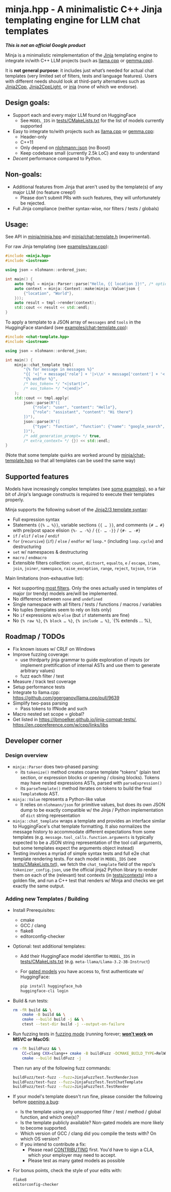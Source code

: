 # minja.hpp - A minimalistic C++ Jinja templating engine for LLM chat templates

_**This is not an official Google product**_

Minja is a minimalistic reimplementation of the [Jinja](https://github.com/pallets/jinja/) templating engine to integrate in/with C++ LLM projects (such as [llama.cpp](https://github.com/ggerganov/llama.cpp) or [gemma.cpp](https://github.com/google/gemma.cpp)).

It is **not general purpose**: it includes just what’s needed for actual chat templates (very limited set of filters, tests and language features). Users with different needs should look at third-party alternatives such as [Jinja2Cpp](https://github.com/jinja2cpp/Jinja2Cpp), [Jinja2CppLight](https://github.com/hughperkins/Jinja2CppLight), or [inja](https://github.com/pantor/inja) (none of which we endorse).

## Design goals:

- Support each and every major LLM found on HuggingFace
    - See `MODEL_IDS` in [tests/CMakeLists.txt](./tests/CMakeLists.txt) for the list of models currently supported
- Easy to integrate to/with projects such as [llama.cpp](https://github.com/ggerganov/llama.cpp) or [gemma.cpp](https://github.com/google/gemma.cpp):
  - Header-only
  - C++11
  - Only depend on [nlohmann::json](https://github.com/nlohmann/json) (no Boost)
  - Keep codebase small (currently 2.5k LoC) and easy to understand
- *Decent* performance compared to Python.

## Non-goals:

- Additional features from Jinja that aren't used by the template(s) of any major LLM (no feature creep!)
    - Please don't submit PRs with such features, they will unfortunately be rejected.
- Full Jinja compliance (neither syntax-wise, nor filters / tests / globals)

## Usage:

See API in [minja/minja.hpp](./include/minja/chat-template.hpp) and [minja/chat-template.h](./include/minja/chat-template.hpp) (experimental).

For raw Jinja templating (see [examples/raw.cpp](./examples/raw.cpp)):

```c++
#include <minja.hpp>
#include <iostream>

using json = nlohmann::ordered_json;

int main() {
    auto tmpl = minja::Parser::parse("Hello, {{ location }}!", /* options= */ {});
    auto context = minja::Context::make(minja::Value(json {
        {"location", "World"},
    }));
    auto result = tmpl->render(context);
    std::cout << result << std::endl;
}
```

To apply a template to a JSON array of `messages` and `tools` in the HuggingFace standard (see [examples/chat-template.cpp](./examples/chat-template.cpp)):

```c++
#include <chat-template.hpp>
#include <iostream>

using json = nlohmann::ordered_json;

int main() {
    minja::chat_template tmpl(
        "{% for message in messages %}"
        "{{ '<|' + message['role'] + '|>\\n' + message['content'] + '<|end|>' + '\\n' }}"
        "{% endfor %}",
        /* bos_token= */ "<|start|>",
        /* eos_token= */ "<|end|>"
    );
    std::cout << tmpl.apply(
        json::parse(R"([
            {"role": "user", "content": "Hello"},
            {"role": "assistant", "content": "Hi there"}
        ])"),
        json::parse(R"([
            {"type": "function", "function": {"name": "google_search", "arguments": {"query": "2+2"}}}
        ])"),
        /* add_generation_prompt= */ true,
        /* extra_context= */ {}) << std::endl;
}
```

(Note that some template quirks are worked around by [minja/chat-template.hpp](./include/minja/chat-template.hpp) so that all templates can be used the same way)

## Supported features

Models have increasingly complex templates (see [some examples](https://gist.github.com/ochafik/15881018fa0aeff5b7ddaa8ff14540b0)), so a fair bit of Jinja's language constructs is required to execute their templates properly.

Minja supports the following subset of the [Jinja2/3 template syntax](https://jinja.palletsprojects.com/en/3.1.x/templates/):

- Full expression syntax
- Statements `{{% … %}}`, variable sections `{{ … }}`, and comments `{# … #}` with pre/post space elision `{%- … -%}` / `{{- … -}}` / `{#- … -#}`
- `if` / `elif` / `else` / `endif`
- `for` (`recursive`) (`if`) / `else` / `endfor` w/ `loop.*` (including `loop.cycle`) and destructuring
- `set` w/ namespaces & destructuring
- `macro` / `endmacro`
- Extensible filters collection: `count`, `dictsort`, `equalto`, `e` / `escape`, `items`, `join`, `joiner`, `namespace`, `raise_exception`, `range`, `reject`, `tojson`, `trim`

Main limitations (non-exhaustive list):

- Not supporting [most filters](https://jinja.palletsprojects.com/en/3.0.x/templates/#builtin-filters). Only the ones actually used in templates of major (or trendy) models are/will be implemented.
- No difference between `none` and `undefined`
- Single namespace with all filters / tests / functions / macros / variables
- No tuples (templates seem to rely on lists only)
- No `if` expressions w/o `else` (but `if` statements are fine)
- No `{% raw %}`, `{% block … %}`, `{% include … %}`, `{% extends … %},

## Roadmap / TODOs

- Fix known issues w/ CRLF on Windows
- Improve fuzzing coverage:
    - use thirdparty jinja grammar to guide exploration of inputs (or implement prettification of internal ASTs and use them to generate arbitrary values)
    - fuzz each filter / test
- Measure / track test coverage
- Setup performance tests
- Integrate to llama.cpp: https://github.com/ggerganov/llama.cpp/pull/9639
- Simplify two-pass parsing
    - Pass tokens to IfNode and such
- Macro nested set scope = global?
- Get listed in https://jbmoelker.github.io/jinja-compat-tests/, https://en.cppreference.com/w/cpp/links/libs

## Developer corner

### Design overview

- `minja::Parser` does two-phased parsing:
  - its `tokenize()` method creates coarse template "tokens" (plain text section, or expression blocks or opening / closing blocks). Tokens may have nested expressions ASTs, parsed with `parseExpression()`
  - its `parseTemplate()` method iterates on tokens to build the final `TemplateNode` AST.
- `minja::Value` represents a Python-like value
  - It relies on `nlohmann/json` for primitive values, but does its own JSON dump to be exactly compatible w/ the Jinja / Python implementation of `dict` string representation
- `minja::chat_template` wraps a template and provides an interface similar to HuggingFace's chat template formatting. It also normalizes the message history to accommodate different expectations from some templates (e.g. `message.tool_calls.function.arguments` is typically expected to be a JSON string representation of the tool call arguments, but some templates expect the arguments object instead)
- Testing involves a myriad of simple syntax tests and full e2e chat template rendering tests. For each model in `MODEL_IDS` (see [tests/CMakeLists.txt](./tests/CMakeLists.txt)), we fetch the `chat_template` field of the repo's `tokenizer_config.json`, use the official jinja2 Python library to render them on each of the (relevant) test contexts (in [tests/contexts](./tests/contexts)) into a golden file, and run a C++ test that renders w/ Minja and checks we get exactly the same output.

### Adding new Templates / Building

- Install Prerequisites:

    - cmake
    - GCC / clang
    - flake8
    - editorconfig-checker

- Optional: test additional templates:

    - Add their HuggingFace model identifier to `MODEL_IDS` in [tests/CMakeLists.txt](./tests/CMakeLists.txt) (e.g. `meta-llama/Llama-3.2-3B-Instruct`)
    - For [gated models](https://huggingface.co/docs/transformers.js/en/guides/private) you have access to, first authenticate w/ HuggingFace:

        ```bash
        pip install huggingface_hub
        huggingface-cli login
        ```

- Build & run tests:

    ```bash
    rm -fR build && \
        cmake -B build && \
        cmake --build build -j && \
        ctest --test-dir build -j --output-on-failure
    ```

- Run fuzzing tests in [fuzzing mode](https://github.com/google/fuzztest/blob/main/doc/quickstart-cmake.md#fuzzing-mode) (running forever; **[won't work](https://github.com/google/fuzztest/issues/179) on MSVC or MacOS**:

    ```bash
    rm -fR buildFuzz && \
        CC=clang CXX=clang++ cmake -B buildFuzz -DCMAKE_BUILD_TYPE=RelWithDebug -DFUZZTEST_FUZZING_MODE=on && \
        cmake --build buildFuzz -j
    ```

    Then run any of the following fuzz commands:

    ```bash
    buildFuzz/test-fuzz --fuzz=JinjaFuzzTest.TestRenderJson
    buildFuzz/test-fuzz --fuzz=JinjaFuzzTest.TestChatTemplate
    buildFuzz/test-fuzz --fuzz=JinjaFuzzTest.TestRender
    ```

- If your model's template doesn't run fine, please consider the following before [opening a bug](https://github.com/googlestaging/minja/issues/new):

    - Is the template using any unsupported filter / test / method / global function, and which one(s)?
    - Is the template publicly available? Non-gated models are more likely to become supported.
    - Which version of GCC / clang did you compile the tests with? On which OS version?
    - If you intend to contribute a fix:
        - Please read [CONTRIBUTING](./CONTRIBUTING.md) first. You'd have to sign a CLA, which your employer may need to accept.
        - Please test as many gated models as possible

- For bonus points, check the style of your edits with:

    ```bash
    flake8
    editorconfig-checker
    ```
